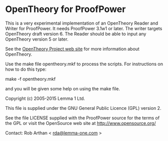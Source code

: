 OpenTheory for ProofPower
=========================

This is a very experimental implementation of an OpenTheory Reader and
Writer for ProofPower. It needs ProofPower 3.1w1 or later. The writer
targets OpenTheory draft version 6. The Reader should be able to input
any OpenTheory version 5 or later.

See the
[OpenTheory Project web site](http://www.gilith.com/research/opentheory/)
for more information about OpenTheory.

Use the make file opentheory.mkf to process the scripts.
For instructions on how to do this type:

make -f opentheory.mkf

and you will be given some help on using the make file.

Copyright (c) 2005-2015 Lemma 1 Ltd.

This file is supplied under the GNU General Public Licence (GPL) version 2.

See the file LICENSE supplied with the ProofPower source for the terms
of the GPL or visit the OpenSource web site at http://www.opensource.org/

Contact: Rob Arthan < rda@lemma-one.com >


